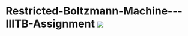 # Restricted-Boltzmann-Machine---IIITB-Assignment [![](https://img.shields.io/badge/Prateek-Ralhan-brightgreen.svg?colorB=ff0000)](https://prateekralhan.github.io/)
